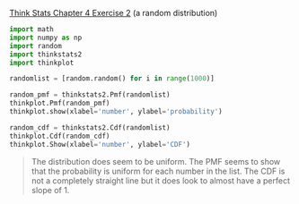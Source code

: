 [Think Stats Chapter 4 Exercise 2](http://greenteapress.com/thinkstats2/html/thinkstats2005.html#toc41) (a random distribution)

```python
import math
import numpy as np
import random
import thinkstats2
import thinkplot

randomlist = [random.random() for i in range(1000)]

random_pmf = thinkstats2.Pmf(randomlist)
thinkplot.Pmf(random_pmf)
thinkplot.show(xlabel='number', ylabel='probability')

random_cdf = thinkstats2.Cdf(randomlist)
thinkplot.Cdf(random_cdf)
thinkplot.Show(xlabel='number', ylabel='CDF')
```

> The distribution does seem to be uniform. The PMF seems to show that the probability is uniform for each number in the list. The CDF is not a completely straight line but it does look to almost have a perfect slope of 1. 
